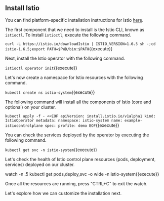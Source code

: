 ## Install Istio

You can find platform-specific installation instructions for Istio [here](https://istio.io/latest/docs/setup/install).

The first component that we need to install is the Istio CLI, known as `istioctl`. To install `istioctl`, execute the following command.

`curl -L https://istio.io/downloadIstio | ISTIO_VERSION=1.6.5 sh -;cd istio-1.6.5;export PATH=$PWD/bin:$PATH`{{execute}}

Next, install the Istio operator with the following command.

`istioctl operator init`{{execute}}

Let's now create a namespace for Istio resources with the following command.

`kubectl create ns istio-system`{{execute}}

The following command will install all the components of Istio (core and optional) on your cluster.

`kubectl apply -f - <<EOF
apiVersion: install.istio.io/v1alpha1
kind: IstioOperator
metadata:
  namespace: istio-system
  name: example-istiocontrolplane
spec:
  profile: demo
EOF`{{execute}}

You can check the services deployed by the operator by executing the following command.

`kubectl get svc -n istio-system`{{execute}}

Let's check the health of Istio control plane resources (pods, deployment, services) deployed on our cluster.

watch -n .5 kubectl get pods,deploy,svc -o wide -n istio-system{{execute}}

Once all the resources are running, press "CTRL+C" to exit the watch.

Let's explore how we can customize the installation next.
